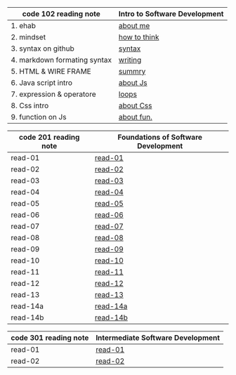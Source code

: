 | code 102 reading note        |  Intro to Software Development                                        |
| ---------------------------- | --------------------------------------------------------------------- |
| 1. ehab                      | [about me](https://eng-ehabsaleh.github.io/reading-note/intro)        |
| 2. mindset                   | [how to think](https://eng-ehabsaleh.github.io/reading-note/mindset)  |
| 3. syntax on github          | [syntax](https://eng-ehabsaleh.github.io/reading-note/github)         |
| 4. markdown formating syntax | [writing](https://eng-ehabsaleh.github.io/reading-note/markdown)      |
| 5. HTML & WIRE FRAME         | [summry](https://eng-ehabsaleh.github.io/reading-note/sum)            |
| 6. Java script intro         | [about Js](https://eng-ehabsaleh.github.io/reading-note/Javascript)   |
| 7. expression & operatore    | [loops](https://eng-ehabsaleh.github.io/reading-note/loops)           |
| 8. Css intro                 | [about Css](https://eng-ehabsaleh.github.io/reading-note/css)         |
| 9. function on Js            | [about fun.](https://eng-ehabsaleh.github.io/reading-note/jsfunction) |

| **code 201 reading note**    | **Foundations of Software Development**                               |
| ---------------------------- | --------------------------------------------------------------------- |
| read-01                      | [read-01](https://eng-ehabsaleh.github.io/reading-note/class-01)      |
| read-02                      | [read-02](https://eng-ehabsaleh.github.io/reading-note/class-02)      |
| read-03                      | [read-03](https://eng-ehabsaleh.github.io/reading-note/class-03)      |
| read-04                      | [read-04](https://eng-ehabsaleh.github.io/reading-note/class-04)      |
| read-05                      | [read-05](https://eng-ehabsaleh.github.io/reading-note/class-05)      |
| read-06                      | [read-06](https://eng-ehabsaleh.github.io/reading-note/class-06)      |
| read-07                      | [read-07](https://eng-ehabsaleh.github.io/reading-note/class-07)      |
| read-08                      | [read-08](https://eng-ehabsaleh.github.io/reading-note/class-08)      |
| read-09                      | [read-09](https://eng-ehabsaleh.github.io/reading-note/class-09)      |
| read-10                      | [read-10](https://eng-ehabsaleh.github.io/reading-note/class-10)      |
| read-11                      | [read-11](https://eng-ehabsaleh.github.io/reading-note/class-11)      |
| read-12                      | [read-12](https://eng-ehabsaleh.github.io/reading-note/class-12)      |
| read-13                      | [read-13](https://eng-ehabsaleh.github.io/reading-note/class-13)      |
| read-14a                     | [read-14a](https://eng-ehabsaleh.github.io/reading-note/class-14a)    |
| read-14b                     | [read-14b](https://eng-ehabsaleh.github.io/reading-note/class-14b)    |

| **code 301 reading note**    | **Intermediate Software Development**                                 |
| ---------------------------- | --------------------------------------------------------------------- |
| read-01                      | [read-01](https://eng-ehabsaleh.github.io/reading-note/class-01301)   |
| read-02                      | [read-02](https://eng-ehabsaleh.github.io/reading-note/class-02301)   |
